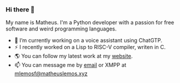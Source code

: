 ### Hi there 👋

My name is Matheus. I'm a Python developer with a passion for free software and weird programming languages.  
- 🔭 I’m currently working on a voice assistant using ChatGTP.
- ⚡ I recently worked on a Lisp to RISC-V compiler, writen in C.
- 🌎 You can follow my latest work at my [website](https://blog.matheuslemos.com/).  
- 📫 You can message me by [email](mailto:matheuslemosf@protonmail.com) or XMPP at mlemosf@matheuslemos.xyz

<!--
**mlemosf/mlemosf** is a ✨ _special_ ✨ repository because its `README.md` (this file) appears on your GitHub profile.

Here are some ideas to get you started:

- 🔭 I’m currently working on ...
- 🌱 I’m currently learning ...
- 👯 I’m looking to collaborate on ...
- 🤔 I’m looking for help with ...
- 💬 Ask me about ...
- 📫 How to reach me: ...
- 😄 Pronouns: ...
- ⚡ Fun fact: ...
-->
